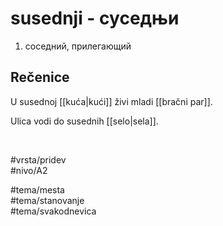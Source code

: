 # susednji - суседњи

1. соседний, прилегающий  

## Rečenice

U susednoj [[kuća|kući]] živi mladi [[bračni par]].  

Ulica vodi do susednih [[selo|sela]].  

<br>

#vrsta/pridev  
#nivo/A2  

#tema/mesta  
#tema/stanovanje  
#tema/svakodnevica  
